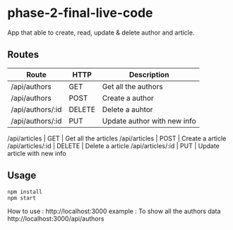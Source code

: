 # phase-2-final-live-code
App that able to create, read, update & delete author and article.


## Routes
Route | HTTP | Description
---------- | ---------- | ----------
/api/authors | GET | Get all the authors
/api/authors | POST | Create a author
/api/authors/:id | DELETE | Delete a auhtor
/api/authors/:id | PUT | Update author with new info

/api/articles | GET | Get all the articles
/api/articles | POST | Create a article
/api/articles/:id | DELETE | Delete a article
/api/articles/:id | PUT | Update article with new info

## Usage
```
npm install
npm start
```
How to use : http://localhost:3000<use route available in the Routes table>
example :
To show all the authors data
http://localhost:3000/api/authors
